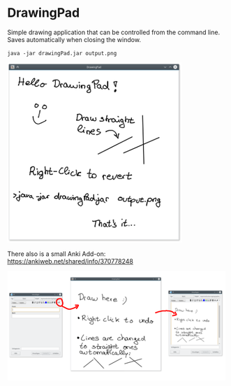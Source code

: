 # DrawingPad
Simple drawing application that can be controlled from the command line. Saves automatically when closing the window.

    java -jar drawingPad.jar output.png

<img src="https://github.com/ByteHamster/DrawingPad/raw/master/screenshot.png" width="400">

There also is a small Anki Add-on: https://ankiweb.net/shared/info/370778248

<img src="https://github.com/ByteHamster/DrawingPad/raw/master/anki-teaser.png" width="500">
